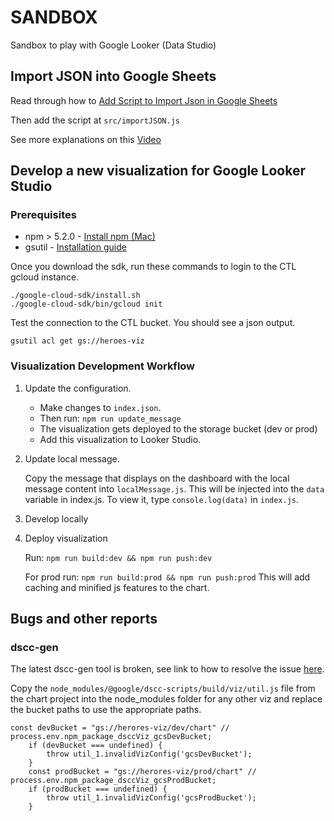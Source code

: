 # SANDBOX

Sandbox to play with Google Looker (Data Studio)


## Import JSON into Google Sheets

Read through how to [Add Script to Import Json in Google Sheets](https://www.chicagocomputerclasses.com/google-sheets-import-json-importjson-function/)

Then add the script at `src/importJSON.js`

See more explanations on this [Video](https://www.youtube.com/watch?v=rrr99mLHRfA)


## Develop a new visualization for Google Looker Studio

### Prerequisites

* npm > 5.2.0 - [Install npm (Mac)](https://treehouse.github.io/installation-guides/mac/node-mac.html)
* gsutil - [Installation guide](https://cloud.google.com/storage/docs/gsutil_install)

Once you download the sdk, run these commands to login to the CTL gcloud instance.

```
./google-cloud-sdk/install.sh
./google-cloud-sdk/bin/gcloud init
```

Test the connection to the CTL bucket. You should see a json output.

```
gsutil acl get gs://heroes-viz
```

### Visualization Development Workflow

1. Update the configuration. 
   
   - Make changes to `index.json`.
   - Then run: `npm run update_message`
   - The visualization gets deployed to the storage bucket (dev or prod)
   - Add this visualization to Looker Studio.

2. Update local message.

    Copy the message that displays on the dashboard with the local message content into `localMessage.js`. 
    This will be injected into the `data` variable in index.js. To view it, type `console.log(data)` in `index.js`.
   
3. Develop locally
4. Deploy visualization

    Run: `npm run build:dev && npm run push:dev`

    For prod run: `npm run build:prod && npm run push:prod`
    This will add caching and minified js features to the chart.

## Bugs and other reports

### dscc-gen
The latest dscc-gen tool is broken, see link to how to resolve the issue [here](https://github.com/googledatastudio/tooling/issues/190#issuecomment-784799968).

Copy the `node_modules/@google/dscc-scripts/build/viz/util.js` file from the chart project into the node_modules folder for any other viz and replace the bucket paths to use the appropriate paths.

```
const devBucket = "gs://herores-viz/dev/chart" // process.env.npm_package_dsccViz_gcsDevBucket;
    if (devBucket === undefined) {
        throw util_1.invalidVizConfig('gcsDevBucket');
    }
    const prodBucket = "gs://herores-viz/prod/chart" // process.env.npm_package_dsccViz_gcsProdBucket;
    if (prodBucket === undefined) {
        throw util_1.invalidVizConfig('gcsProdBucket');
    }
```
